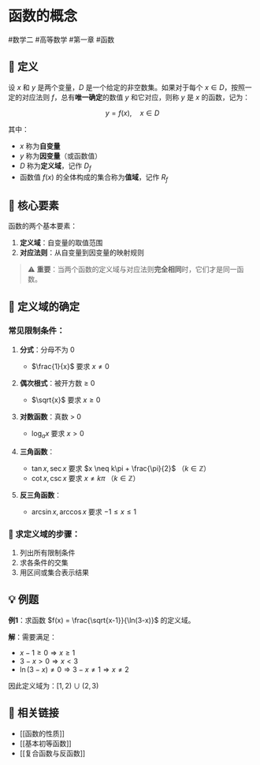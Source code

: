 # 函数的概念

#数学二 #高等数学 #第一章 #函数

## 📖 定义

设 $x$ 和 $y$ 是两个变量，$D$ 是一个给定的非空数集。如果对于每个 $x \in D$，按照一定的对应法则 $f$，总有**唯一确定**的数值 $y$ 和它对应，则称 $y$ 是 $x$ 的函数，记为：

$$y = f(x), \quad x \in D$$

其中：
- $x$ 称为**自变量**
- $y$ 称为**因变量**（或函数值）
- $D$ 称为**定义域**，记作 $D_f$
- 函数值 $f(x)$ 的全体构成的集合称为**值域**，记作 $R_f$

## 🔑 核心要素

函数的两个基本要素：
1. **定义域**：自变量的取值范围
2. **对应法则**：从自变量到因变量的映射规则

> ⚠️ **重要**：当两个函数的定义域与对应法则**完全相同**时，它们才是同一函数。

## 📐 定义域的确定

### 常见限制条件：

1. **分式**：分母不为 0
   - $\frac{1}{x}$ 要求 $x \neq 0$

2. **偶次根式**：被开方数 ≥ 0
   - $\sqrt{x}$ 要求 $x \geq 0$

3. **对数函数**：真数 > 0
   - $\log_a x$ 要求 $x > 0$

4. **三角函数**：
   - $\tan x, \sec x$ 要求 $x \neq k\pi + \frac{\pi}{2}$ （$k \in \mathbb{Z}$）
   - $\cot x, \csc x$ 要求 $x \neq k\pi$ （$k \in \mathbb{Z}$）

5. **反三角函数**：
   - $\arcsin x, \arccos x$ 要求 $-1 \leq x \leq 1$

### 🎯 求定义域的步骤：
1. 列出所有限制条件
2. 求各条件的交集
3. 用区间或集合表示结果

## 💡 例题

**例1**：求函数 $f(x) = \frac{\sqrt{x-1}}{\ln(3-x)}$ 的定义域。

**解**：需要满足：
- $x - 1 \geq 0 \Rightarrow x \geq 1$
- $3 - x > 0 \Rightarrow x < 3$
- $\ln(3-x) \neq 0 \Rightarrow 3-x \neq 1 \Rightarrow x \neq 2$

因此定义域为：$[1, 2) \cup (2, 3)$

## 🔗 相关链接
- [[函数的性质]]
- [[基本初等函数]]
- [[复合函数与反函数]]